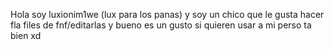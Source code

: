Hola soy luxionim1we (lux para los panas) y soy un chico que le gusta hacer fla files de fnf/editarlas y bueno es un gusto si quieren usar a mi perso ta bien xd
